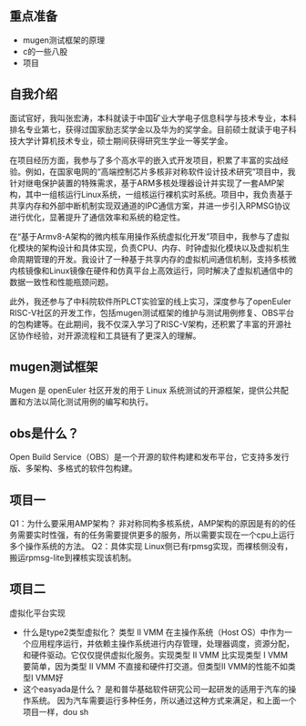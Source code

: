 ## 重点准备
- mugen测试框架的原理
- c的一些八股
- 项目
  
## 自我介绍

面试官好，我叫张宏涛，本科就读于中国矿业大学电子信息科学与技术专业，本科排名专业第七，获得过国家励志奖学金以及华为的奖学金。目前硕士就读于电子科技大学计算机技术专业，硕士期间获得研究生学业一等奖学金。

在项目经历方面，我参与了多个高水平的嵌入式开发项目，积累了丰富的实战经验。例如，在国家电网的“高端控制芯片多核非对称软件设计技术研究”项目中，我针对继电保护装置的特殊需求，基于ARM多核处理器设计并实现了一套AMP架构，其中一组核运行Linux系统，一组核运行裸机实时系统。项目中，我负责基于共享内存和外部中断机制实现双通道的IPC通信方案，并进一步引入RPMSG协议进行优化，显著提升了通信效率和系统的稳定性。

在“基于Armv8-A架构的微内核车用操作系统虚拟化开发”项目中，我参与了虚拟化模块的架构设计和具体实现，负责CPU、内存、时钟虚拟化模块以及虚拟机生命周期管理的开发。我设计了一种基于共享内存的虚拟机间通信机制，支持多核微内核镜像和Linux镜像在硬件和仿真平台上高效运行，同时解决了虚拟机通信中的数据一致性和性能瓶颈问题。
  
此外，我还参与了中科院软件所PLCT实验室的线上实习，深度参与了openEuler RISC-V社区的开发工作，包括mugen测试框架的维护与测试用例修复、OBS平台的包构建等。在此期间，我不仅深入学习了RISC-V架构，还积累了丰富的开源社区协作经验，对开源流程和工具链有了更深入的理解。

  

## mugen测试框架

Mugen 是 openEuler 社区开发的用于 Linux 系统测试的开源框架，提供公共配置和方法以简化测试用例的编写和执行。


## obs是什么？
Open Build Service（OBS）是一个开源的软件构建和发布平台，它支持多发行版、多架构、多格式的软件包构建。



## 项目一
Q1：为什么要采用AMP架构？
非对称同构多核系统，AMP架构的原因是有的的任务需要实时性强，有的任务需要提供更多的服务，所以需要实现在一个cpu上运行多个操作系统的方法。
Q2：具体实现
Linux侧已有rpmsg实现，而裸核侧没有，搬运rpmsg-lite到裸核实现该机制。



## 项目二
虚拟化平台实现

- 什么是type2类型虚拟化？
类型 II VMM 在主操作系统（Host OS）中作为一个应用程序运行，并依赖主操作系统进行内存管理，处理器调度，资源分配，和硬件驱动。它仅仅提供虚拟化服务。实现类型 II VMM 比实现类型 I VMM 要简单，因为类型 II VMM 不直接和硬件打交道。但类型II VMM的性能不如类型I VMM好
- 这个easyada是什么？
是和普华基础软件研究公司一起研发的适用于汽车的操作系统。
因为汽车需要运行多种任务，所以通过这种方式来满足，和上面一个项目一样，dou sh




  

  

  
